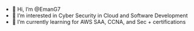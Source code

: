 - 👋 Hi, I’m @EmanG7
- 👀 I’m interested in Cyber Security in Cloud and Software Development
- 🌱 I’m currently learning for AWS SAA, CCNA, and Sec + certifications
<!-- - 💞️ I’m looking to collaborate on ... -->
<!-- - 📫 You can reach me at my gmail: eliiverson00@gmail.com -->

<!---
EmanG7/EmanG7 is a ✨ special ✨ repository because its `README.md` (this file) appears on your GitHub profile.
You can click the Preview link to take a look at your changes.
--->
